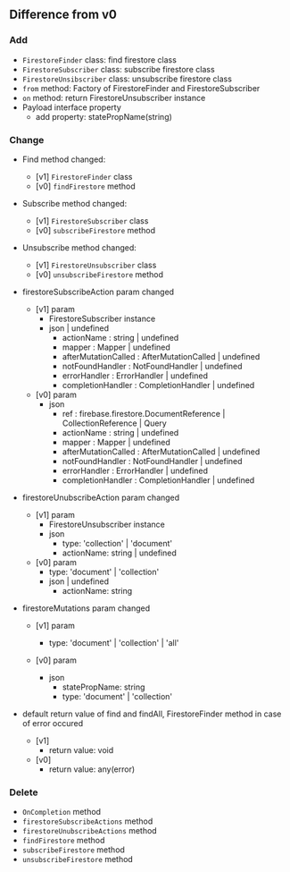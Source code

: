 ## Difference from v0

### Add

- `FirestoreFinder` class: find firestore class
- `FirestoreSubscriber` class: subscribe firestore class
- `FirestoreUnsibscriber` class: unsubscribe firestore class
- `from` method: Factory of FirestoreFinder and FirestoreSubscriber
- `on` method: return FirestoreUnsubscriber instance
- Payload interface property
  - add property: statePropName(string)

### Change

- Find method changed:

  - [v1] `FirestoreFinder` class
  - [v0] `findFirestore` method

- Subscribe method changed:

  - [v1] `FirestoreSubscriber` class
  - [v0] `subscribeFirestore` method

- Unsubscribe method changed:

  - [v1] `FirestoreUnsubscriber` class
  - [v0] `unsubscribeFirestore` method

- firestoreSubscribeAction param changed

  - [v1] param
    - FirestoreSubscriber instance
    - json | undefined
      - actionName : string | undefined
      - mapper : Mapper | undefined
      - afterMutationCalled : AfterMutationCalled | undefined
      - notFoundHandler : NotFoundHandler | undefined
      - errorHandler : ErrorHandler | undefined
      - completionHandler : CompletionHandler | undefined
  - [v0] param
    - json
      - ref : firebase.firestore.DocumentReference | CollectionReference | Query
      - actionName : string | undefined
      - mapper : Mapper | undefined
      - afterMutationCalled : AfterMutationCalled | undefined
      - notFoundHandler : NotFoundHandler | undefined
      - errorHandler : ErrorHandler | undefined
      - completionHandler : CompletionHandler | undefined

- firestoreUnubscribeAction param changed

  - [v1] param
    - FirestoreUnsubscriber instance
    - json
      - type: 'collection' | 'document'
      - actionName: string | undefined
  - [v0] param
    - type: 'document' | 'collection'
    - json | undefined
      - actionName: string

- firestoreMutations param changed
  - [v1] param
    - type: 'document' | 'collection' | 'all'
  - [v0] param

    - json
      - statePropName: string
      - type: 'document' | 'collection'
- default return value of find and findAll, FirestoreFinder method in case of error occured
  - [v1]
    - return value: void
  - [v0]
    - return value: any(error)

### Delete

- `OnCompletion` method
- `firestoreSubscribeActions` method
- `firestoreUnubscribeActions` method
- `findFirestore` method
- `subscribeFirestore` method
- `unsubscribeFirestore` method

